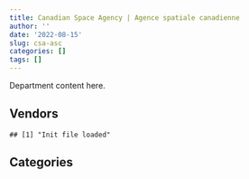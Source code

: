 ```yaml
---
title: Canadian Space Agency | Agence spatiale canadienne
author: ''
date: '2022-08-15'
slug: csa-asc
categories: []
tags: []
---
```


<script src="/rmarkdown-libs/htmlwidgets/htmlwidgets.js"></script>
<link href="/rmarkdown-libs/datatables-css/datatables-crosstalk.css" rel="stylesheet" />
<script src="/rmarkdown-libs/datatables-binding/datatables.js"></script>
<script src="/rmarkdown-libs/jquery/jquery-3.6.0.min.js"></script>
<link href="/rmarkdown-libs/dt-core-bootstrap/css/dataTables.bootstrap.min.css" rel="stylesheet" />
<link href="/rmarkdown-libs/dt-core-bootstrap/css/dataTables.bootstrap.extra.css" rel="stylesheet" />
<script src="/rmarkdown-libs/dt-core-bootstrap/js/jquery.dataTables.min.js"></script>
<script src="/rmarkdown-libs/dt-core-bootstrap/js/dataTables.bootstrap.min.js"></script>
<link href="/rmarkdown-libs/crosstalk/css/crosstalk.min.css" rel="stylesheet" />
<script src="/rmarkdown-libs/crosstalk/js/crosstalk.min.js"></script>
<script src="/rmarkdown-libs/htmlwidgets/htmlwidgets.js"></script>
<link href="/rmarkdown-libs/datatables-css/datatables-crosstalk.css" rel="stylesheet" />
<script src="/rmarkdown-libs/datatables-binding/datatables.js"></script>
<script src="/rmarkdown-libs/jquery/jquery-3.6.0.min.js"></script>
<link href="/rmarkdown-libs/dt-core-bootstrap/css/dataTables.bootstrap.min.css" rel="stylesheet" />
<link href="/rmarkdown-libs/dt-core-bootstrap/css/dataTables.bootstrap.extra.css" rel="stylesheet" />
<script src="/rmarkdown-libs/dt-core-bootstrap/js/jquery.dataTables.min.js"></script>
<script src="/rmarkdown-libs/dt-core-bootstrap/js/dataTables.bootstrap.min.js"></script>
<link href="/rmarkdown-libs/crosstalk/css/crosstalk.min.css" rel="stylesheet" />
<script src="/rmarkdown-libs/crosstalk/js/crosstalk.min.js"></script>

Department content here.

## Vendors

    ## [1] "Init file loaded"

<div id="htmlwidget-1" style="width:100%;height:auto;" class="datatables html-widget"></div>
<script type="application/json" data-for="htmlwidget-1">{"x":{"style":"bootstrap","filter":"none","vertical":false,"data":[["<a href=\"/vendors/abb/\">ABB<\/a>","<a href=\"/vendors/access_2_networks/\">ACCESS 2 NETWORKS<\/a>","<a href=\"/vendors/acme_future_security_controls/\">ACME FUTURE SECURITY CONTROLS<\/a>","<a href=\"/vendors/adga_group/\">ADGA GROUP<\/a>","<a href=\"/vendors/aecom/\">AECOM<\/a>","<a href=\"/vendors/airbus/\">AIRBUS<\/a>","<a href=\"/vendors/altis_human_resources/\">ALTIS HUMAN RESOURCES<\/a>","<a href=\"/vendors/aon_reed_stenhouse/\">AON REED STENHOUSE<\/a>","<a href=\"/vendors/applied_electonics/\">APPLIED ELECTONICS<\/a>","<a href=\"/vendors/artemp_personnel_services/\">ARTEMP PERSONNEL SERVICES<\/a>","<a href=\"/vendors/av_tech/\">AV TECH<\/a>","<a href=\"/vendors/avi_spl_canada/\">AVI SPL CANADA<\/a>","<a href=\"/vendors/beaudoin_canada/\">BEAUDOIN CANADA<\/a>","<a href=\"/vendors/bell_canada/\">BELL CANADA<\/a>","<a href=\"/vendors/black_mcdonald/\">BLACK MCDONALD<\/a>","<a href=\"/vendors/bouthillette_parizeau/\">BOUTHILLETTE PARIZEAU<\/a>","<a href=\"/vendors/c_core/\">C CORE<\/a>","<a href=\"/vendors/calian/\">CALIAN<\/a>","<a href=\"/vendors/canadensys_aerospace/\">CANADENSYS AEROSPACE<\/a>","<a href=\"/vendors/canadian_corps_of_commissionaires/\">CANADIAN CORPS OF COMMISSIONAIRES<\/a>","<a href=\"/vendors/canadian_nuclear_laboratories/\">CANADIAN NUCLEAR LABORATORIES<\/a>","<a href=\"/vendors/carahsoft_technology/\">CARAHSOFT TECHNOLOGY<\/a>","<a href=\"/vendors/carleton_university/\">CARLETON UNIVERSITY<\/a>","<a href=\"/vendors/carre_technologies/\">CARRE TECHNOLOGIES<\/a>","<a href=\"/vendors/cbci_telecom/\">CBCI TELECOM<\/a>","<a href=\"/vendors/cdw_canada/\">CDW CANADA<\/a>","<a href=\"/vendors/cedrom_sni/\">CEDROM SNI<\/a>","<a href=\"/vendors/chubb_edwards/\">CHUBB EDWARDS<\/a>","<a href=\"/vendors/cima/\">CIMA<\/a>","<a href=\"/vendors/cnw_group/\">CNW GROUP<\/a>","<a href=\"/vendors/cole_associates_architects/\">COLE ASSOCIATES ARCHITECTS<\/a>","<a href=\"/vendors/communications_power/\">COMMUNICATIONS POWER<\/a>","<a href=\"/vendors/conexsys/\">CONEXSYS<\/a>","<a href=\"/vendors/contract_community/\">CONTRACT COMMUNITY<\/a>","<a href=\"/vendors/cummins_canada/\">CUMMINS CANADA<\/a>","<a href=\"/vendors/dell_computer/\">DELL COMPUTER<\/a>","<a href=\"/vendors/deloitte_and_touche/\">DELOITTE AND TOUCHE<\/a>","<a href=\"/vendors/domus_building_cleaning/\">DOMUS BUILDING CLEANING<\/a>","<a href=\"/vendors/ebsco_canada/\">EBSCO CANADA<\/a>","<a href=\"/vendors/elsevier/\">ELSEVIER<\/a>","<a href=\"/vendors/ems_technologies/\">EMS TECHNOLOGIES<\/a>","<a href=\"/vendors/englobe/\">ENGLOBE<\/a>","<a href=\"/vendors/excel_human_resources/\">EXCEL HUMAN RESOURCES<\/a>","<a href=\"/vendors/ford_motor_company/\">FORD MOTOR COMPANY<\/a>","<a href=\"/vendors/gartner/\">GARTNER<\/a>","<a href=\"/vendors/goss_gilroy/\">GOSS GILROY<\/a>","<a href=\"/vendors/honeywell/\">HONEYWELL<\/a>","<a href=\"/vendors/hoskin_scientific/\">HOSKIN SCIENTIFIC<\/a>","<a href=\"/vendors/hypertec/\">HYPERTEC<\/a>","<a href=\"/vendors/ibm_canada/\">IBM CANADA<\/a>","<a href=\"/vendors/ifathom/\">IFATHOM<\/a>","<a href=\"/vendors/info_tech_research_group/\">INFO TECH RESEARCH GROUP<\/a>","<a href=\"/vendors/institut_national_d_optique/\">INSTITUT NATIONAL D OPTIQUE<\/a>","<a href=\"/vendors/integra_networks/\">INTEGRA NETWORKS<\/a>","<a href=\"/vendors/interactive_audio_visual/\">INTERACTIVE AUDIO VISUAL<\/a>","<a href=\"/vendors/international_safety_research/\">INTERNATIONAL SAFETY RESEARCH<\/a>","<a href=\"/vendors/iron_mountain/\">IRON MOUNTAIN<\/a>","<a href=\"/vendors/it_net_consultants/\">IT NET CONSULTANTS<\/a>","<a href=\"/vendors/itex/\">ITEX<\/a>","<a href=\"/vendors/keysight_technologies_canada/\">KEYSIGHT TECHNOLOGIES CANADA<\/a>","<a href=\"/vendors/kone/\">KONE<\/a>","<a href=\"/vendors/kpmg/\">KPMG<\/a>","<a href=\"/vendors/l3harris/\">L3HARRIS<\/a>","<a href=\"/vendors/lansdowne_technologies/\">LANSDOWNE TECHNOLOGIES<\/a>","<a href=\"/vendors/leo_pisces_services_group/\">LEO PISCES SERVICES GROUP<\/a>","<a href=\"/vendors/les_entreprises_fervel/\">LES ENTREPRISES FERVEL<\/a>","<a href=\"/vendors/lumina_it/\">LUMINA IT<\/a>","<a href=\"/vendors/macdonald_dettwiler_and_associates/\">MACDONALD DETTWILER AND ASSOCIATES<\/a>","<a href=\"/vendors/magellan_aerospace/\">MAGELLAN AEROSPACE<\/a>","<a href=\"/vendors/media_q/\">MEDIA Q<\/a>","<a href=\"/vendors/mega_tech/\">MEGA TECH<\/a>","<a href=\"/vendors/mgis/\">MGIS<\/a>","<a href=\"/vendors/michanie_construction/\">MICHANIE CONSTRUCTION<\/a>","<a href=\"/vendors/microsoft_canada/\">MICROSOFT CANADA<\/a>","<a href=\"/vendors/mishkumi_technologies/\">MISHKUMI TECHNOLOGIES<\/a>","<a href=\"/vendors/mobile_resource_group/\">MOBILE RESOURCE GROUP<\/a>","<a href=\"/vendors/neptec_design_group/\">NEPTEC DESIGN GROUP<\/a>","<a href=\"/vendors/nisha_techonologies/\">NISHA TECHONOLOGIES<\/a>","<a href=\"/vendors/opentext/\">OPENTEXT<\/a>","<a href=\"/vendors/oracle_canada/\">ORACLE CANADA<\/a>","<a href=\"/vendors/phaselock_systems_international/\">PHASELOCK SYSTEMS INTERNATIONAL<\/a>","<a href=\"/vendors/pleiad_canada/\">PLEIAD CANADA<\/a>","<a href=\"/vendors/polaris_industries/\">POLARIS INDUSTRIES<\/a>","<a href=\"/vendors/pra/\">PRA<\/a>","<a href=\"/vendors/precisionit/\">PRECISIONIT<\/a>","<a href=\"/vendors/printers_plus/\">PRINTERS PLUS<\/a>","<a href=\"/vendors/procom_consultants/\">PROCOM CONSULTANTS<\/a>","<a href=\"/vendors/prologic_systems/\">PROLOGIC SYSTEMS<\/a>","<a href=\"/vendors/provencher_roy_associes/\">PROVENCHER ROY ASSOCIES<\/a>","<a href=\"/vendors/pylon_electronics/\">PYLON ELECTRONICS<\/a>","<a href=\"/vendors/qmr/\">QMR<\/a>","<a href=\"/vendors/quantum_management_services/\">QUANTUM MANAGEMENT SERVICES<\/a>","<a href=\"/vendors/queen_s_university/\">QUEEN S UNIVERSITY<\/a>","<a href=\"/vendors/quintet_consulting/\">QUINTET CONSULTING<\/a>","<a href=\"/vendors/sap/\">SAP<\/a>","<a href=\"/vendors/sed_systems/\">SED SYSTEMS<\/a>","<a href=\"/vendors/shi_canada/\">SHI CANADA<\/a>","<a href=\"/vendors/siemens/\">SIEMENS<\/a>","<a href=\"/vendors/sierra_systems_group/\">SIERRA SYSTEMS GROUP<\/a>","<a href=\"/vendors/softchoice/\">SOFTCHOICE<\/a>","<a href=\"/vendors/softsim_technologies/\">SOFTSIM TECHNOLOGIES<\/a>","<a href=\"/vendors/stantec/\">STANTEC<\/a>","<a href=\"/vendors/systemscope/\">SYSTEMSCOPE<\/a>","<a href=\"/vendors/telesat/\">TELESAT<\/a>","<a href=\"/vendors/telus_canada/\">TELUS CANADA<\/a>","<a href=\"/vendors/teramach_technologies/\">TERAMACH TECHNOLOGIES<\/a>","<a href=\"/vendors/testforce_systems/\">TESTFORCE SYSTEMS<\/a>","<a href=\"/vendors/thales/\">THALES<\/a>","<a href=\"/vendors/the_aim_group/\">THE AIM GROUP<\/a>","<a href=\"/vendors/the_mathworks/\">THE MATHWORKS<\/a>","<a href=\"/vendors/the_vcan_group/\">THE VCAN GROUP<\/a>","<a href=\"/vendors/thomas_schmidt/\">THOMAS SCHMIDT<\/a>","<a href=\"/vendors/thyssenkrupp_elevator/\">THYSSENKRUPP ELEVATOR<\/a>","<a href=\"/vendors/tundra_technical_solutions/\">TUNDRA TECHNICAL SOLUTIONS<\/a>","<a href=\"/vendors/turtle_island_staffing/\">TURTLE ISLAND STAFFING<\/a>","<a href=\"/vendors/university_of_alberta/\">UNIVERSITY OF ALBERTA<\/a>","<a href=\"/vendors/university_of_british_columbia/\">UNIVERSITY OF BRITISH COLUMBIA<\/a>","<a href=\"/vendors/university_of_calgary/\">UNIVERSITY OF CALGARY<\/a>","<a href=\"/vendors/university_of_guelph/\">UNIVERSITY OF GUELPH<\/a>","<a href=\"/vendors/university_of_ottawa/\">UNIVERSITY OF OTTAWA<\/a>","<a href=\"/vendors/university_of_saskatchewan/\">UNIVERSITY OF SASKATCHEWAN<\/a>","<a href=\"/vendors/university_of_toronto/\">UNIVERSITY OF TORONTO<\/a>","<a href=\"/vendors/university_of_waterloo/\">UNIVERSITY OF WATERLOO<\/a>","<a href=\"/vendors/university_of_western_ontario/\">UNIVERSITY OF WESTERN ONTARIO<\/a>","<a href=\"/vendors/vaisala_canada/\">VAISALA CANADA<\/a>","<a href=\"/vendors/wajax/\">WAJAX<\/a>","<a href=\"/vendors/waste_management_of_canada/\">WASTE MANAGEMENT OF CANADA<\/a>","<a href=\"/vendors/workdynamics_technologies/\">WORKDYNAMICS TECHNOLOGIES<\/a>","<a href=\"/vendors/wsp/\">WSP<\/a>","<a href=\"/vendors/york_university/\">YORK UNIVERSITY<\/a>","<a href=\"/vendors/zernam_enterprise/\">ZERNAM ENTERPRISE<\/a>","<a href=\"/vendors/zycom/\">ZYCOM<\/a>"],["$  2,191,410.07",null,"$     22,449.43","$    426,155.10","$    107,093.57","$    424,331.28",null,"$     14,618.75","$    197,337.55","$     33,169.36","$    618,144.82","$     13,402.85","$  2,167,834.33","$     68,182.26",null,null,"$    101,690.09","$    323,145.85","$    657,745.21","$  2,332,628.56",null,"$     16,702.01",null,"$  1,352,203.95",null,null,"$     13,593.59","$     45,632.54",null,"$     17,246.25","$    234,417.06","$  1,935,614.47",null,"$     23,940.00",null,null,"$      7,307.81","$    200,965.05","$     35,427.21","$    137,060.20","$  8,897,258.15","$     16,341.01",null,"$     36,588.30",null,null,"$  8,373,010.65","$     11,727.46",null,null,null,null,"$    259,797.47",null,"$     87,110.19","$     39,718.48","$     22,979.29","$     45,245.30",null,"$    230,036.38",null,"$    265,705.43","$  1,598,968.04","$    135,307.38",null,"$    523,690.28","$     61,979.73","$164,295,462.24","$    163,752.74",null,null,"$    100,596.17","$    117,455.64","$     11,206.43",null,"$     12,068.40","$  4,470,704.21","$    746,866.01","$     16,013.59","$     74,359.56",null,null,null,"$    212,282.14",null,null,"$    318,719.11","$      9,676.62","$     99,075.03","$     81,698.65","$    314,058.72",null,"$     11,187.00",null,"$     11,421.55","$  3,416,478.72",null,"$    103,778.63","$     36,941.75","$    116,179.91","$    417,853.86",null,null,"$    147,902.11","$     16,385.27","$    157,315.89",null,"$     22,317.01","$    216,960.65","$    106,430.46",null,null,"$    201,214.01",null,null,"$    247,707.91","$     72,918.20","$  1,903,147.73","$    668,203.07","$    209,288.01","$    621,797.96","$     11,883.32","$  1,462,761.79","$     62,639.65",null,null,null,"$     56,816.13",null,"$  1,141,829.92","$    257,339.45","$     12,098.62"],["$  1,750,613.74",null,null,"$    475,971.29",null,null,null,null,"$    230,829.56","$     14,403.41","$    618,144.82",null,"$  2,346,867.16",null,null,null,"$     20,977.81","$    643,683.92","$  1,000,644.39","$  2,272,797.01","$     38,405.43","$     18,674.24",null,"$  1,400,063.21",null,"$     37,531.30","$     18,417.13","$     45,632.54",null,"$     22,995.00","$    234,417.06","$  1,026,723.10","$      7,654.50","$     15,506.33",null,null,"$     22,995.00","$    200,965.05","$     34,194.86","$     82,970.26","$  8,897,258.15",null,null,null,null,"$     42,850.42","$  6,847,091.89",null,null,null,null,"$     11,499.03","$    515,359.12",null,null,"$     48,812.27","$     11,863.92","$     45,245.30",null,"$    166,268.20","$     17,373.75","$     43,198.62","$  1,580,266.55","$    123,860.00",null,"$    523,967.46","$     17,120.27","$165,276,095.04","$    472,288.82","$     12,814.20",null,"$    100,596.17","$    117,455.64","$     23,696.03","$     19,065.74",null,"$  7,903,264.32","$    296,269.42","$     16,269.82","$    231,962.40",null,null,null,"$    161,318.37","$     27,645.45","$     20,431.06","$    382,256.34","$     40,298.58",null,"$     81,698.65","$     87,698.06",null,null,null,"$     11,421.55","$  3,416,478.72",null,"$    158,616.61","$     40,971.75","$     13,857.01","$    558,409.97",null,null,"$    197,022.89",null,"$    157,315.89",null,"$    227,289.22","$     70,463.98","$    224,328.48",null,null,"$     29,425.62","$     51,090.64",null,"$    100,862.07","$     72,918.20","$  1,747,567.33","$    728,042.15","$    209,288.01","$  1,034,258.38","$    504,417.64","$  1,618,396.58","$    124,289.61","$     72,866.21",null,null,"$      2,758.94",null,"$  1,236,437.19",null,null],["$  2,178,885.93",null,null,"$    347,611.71",null,"$    571,157.03",null,null,"$    193,120.06",null,"$    681,531.50",null,"$  2,353,296.94","$     28,808.13",null,null,null,"$    775,802.50","$  1,584,955.48","$  2,394,167.59","$     74,372.41","$     15,099.57",null,"$  1,154,259.06","$     33,498.79","$      1,814.32","$     34,352.35","$     12,586.23",null,"$     19,545.75","$     78,353.10","$  1,029,536.04","$      3,843.00","$      9,493.67",null,"$     12,069.11",null,"$    201,515.64","$     82,863.07","$    107,639.80","$  8,921,634.20",null,"$     11,035.35","$     29,020.95","$     21,346.99","$     75,537.08","$ 15,128,678.72",null,"$     31,353.29","$     50,664.15",null,"$     56,115.27","$    430,642.55",null,null,null,"$     13,449.93",null,"$     46,196.96","$     58,354.88","$     23,207.27","$    300,444.66","$  1,584,596.05","$    227,604.72",null,"$    525,603.57",null,"$162,947,444.95","$  1,104,007.23","$     11,300.00",null,null,null,"$     10,809.07",null,null,"$  7,032,744.87","$  1,288,967.57","$     16,627.74","$    208,842.43",null,"$      6,798.69","$     35,217.46","$     96,441.66",null,null,"$    440,785.15","$     29,029.87",null,"$     81,922.49","$     10,885.25","$     16,084.43",null,"$     46,935.00","$     11,520.50","$  3,425,838.94",null,"$    159,051.17","$     79,620.19","$     90,632.15","$    379,224.56","$      6,253.31",null,"$    197,562.68",null,null,"$     42,700.44","$    367,280.04",null,"$    185,277.74","$     15,065.91",null,"$     16,745.58","$     97,391.53","$     70,789.89","$    109,247.42","$     73,117.97","$  1,553,315.34","$    730,036.78","$    209,861.40","$    835,160.64","$    736,998.86","$  1,346,652.58","$     85,319.00",null,null,null,"$     13,463.64",null,"$  1,160,509.74",null,null],["$  4,371,835.93","$     24,218.47",null,"$    236,094.70",null,"$  1,737,838.07","$    172,462.50",null,"$     19,511.86",null,"$    708,973.92",null,"$  2,346,867.16",null,"$    268,126.66","$     51,111.56","$    358,188.77","$    248,458.82","$    944,007.11","$  2,427,826.59",null,null,"$     26,904.15","$    366,325.57",null,"$    213,820.15","$     14,952.87","$      7,496.72","$     48,581.38","$     24,144.75",null,"$  1,026,723.10",null,null,"$     14,168.94",null,"$    195,844.97","$    200,965.05","$     22,343.60","$     87,935.87","$  8,897,258.15",null,"$     19,662.98",null,"$     15,333.76","$     12,050.30","$ 17,230,428.11","$     22,875.97","$     52,162.28","$     69,893.37","$      3,371.64",null,null,"$    140,524.09",null,null,"$     14,183.02",null,null,"$    115,437.62","$     23,143.86","$     84,728.60","$  1,834,097.32","$    374,659.61","$     43,812.57","$    524,167.50",null,"$215,423,869.02","$  2,054,442.68",null,"$     24,794.28",null,"$     12,304.57","$     29,150.02",null,null,"$    331,625.70","$    475,485.44","$     13,692.73","$    309,369.98","$     11,467.03","$     22,131.89",null,"$     71,634.32",null,null,"$    594,887.35",null,null,"$     14,692.03","$     16,950.00",null,null,null,"$     11,520.50","$  3,416,478.72","$     29,971.95","$    180,558.55",null,"$    169,984.52","$    628,441.18","$     10,346.39","$     60,500.33","$    197,022.89",null,null,null,"$    366,276.54",null,"$     48,278.11","$     30,049.50","$      3,487.22","$     15,098.47",null,"$    131,828.11","$    294,632.37","$     54,738.59","$    998,490.79","$    559,543.17","$    209,288.01","$     58,452.80","$    706,306.02","$  1,342,973.21",null,null,"$     14,762.87","$      1,240.24","$     13,426.85","$    104,898.59",null,null,null]],"container":"<table class=\"table table-striped table-hover row-border order-column display\">\n  <thead>\n    <tr>\n      <th>Vendor<\/th>\n      <th>2017-2018<\/th>\n      <th>2018-2019<\/th>\n      <th>2019-2020<\/th>\n      <th>2020-2021<\/th>\n    <\/tr>\n  <\/thead>\n<\/table>","options":{"order":[[4,"desc"]],"pageLength":10,"autoWidth":true,"columnDefs":[],"orderClasses":false}},"evals":[],"jsHooks":[]}</script>

## Categories

<div id="htmlwidget-2" style="width:100%;height:auto;" class="datatables html-widget"></div>
<script type="application/json" data-for="htmlwidget-2">{"x":{"style":"bootstrap","filter":"none","vertical":false,"data":[["<a href=\"/categories/1_facilities_and_construction/\">1_facilities_and_construction<\/a>","<a href=\"/categories/10_office_management/\">10_office_management<\/a>","<a href=\"/categories/2_professional_services/\">2_professional_services<\/a>","<a href=\"/categories/3_information_technology/\">3_information_technology<\/a>","<a href=\"/categories/4_medical/\">4_medical<\/a>","<a href=\"/categories/5_transportation_and_logistics/\">5_transportation_and_logistics<\/a>","<a href=\"/categories/6_industrial_products_and_services/\">6_industrial_products_and_services<\/a>","<a href=\"/categories/8_security_and_protection/\">8_security_and_protection<\/a>","<a href=\"/categories/9_human_capital/\">9_human_capital<\/a>",null],["$ 59,845,924.36","$    295,858.82","$162,919,795.17","$  5,800,195.03","$     77,435.03","$    188,872.95","$  2,288,654.23","$  2,332,628.56","$    559,841.86","$    943,601.39"],["$ 59,225,447.16","$     98,793.06","$165,499,209.35","$  3,575,637.03","$     76,364.42","$    244,223.13","$  2,303,788.57","$  2,272,797.01","$    524,651.14","$  1,268,234.86"],["$ 66,653,678.54","$    193,114.17","$163,580,574.99","$  8,000,840.10","$    123,588.24","$    345,542.17","$  2,030,475.59","$  2,394,167.59","$    529,589.97","$  1,264,999.97"],["$113,864,843.78","$    115,720.91","$168,451,599.52","$  8,913,034.20","$    166,681.94","$     86,739.81","$    759,574.55","$  2,427,826.59","$    661,704.23","$    985,521.89"]],"container":"<table class=\"table table-striped table-hover row-border order-column display\">\n  <thead>\n    <tr>\n      <th>Category<\/th>\n      <th>2017-2018<\/th>\n      <th>2018-2019<\/th>\n      <th>2019-2020<\/th>\n      <th>2020-2021<\/th>\n    <\/tr>\n  <\/thead>\n<\/table>","options":{"order":[[4,"desc"]],"pageLength":20,"autoWidth":true,"columnDefs":[],"orderClasses":false,"lengthMenu":[10,20,25,50,100]}},"evals":[],"jsHooks":[]}</script>
